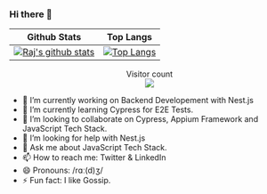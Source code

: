 ### Hi there 👋

Github Stats | Top Langs
-------------|----------
[![Raj's github stats](https://github-readme-stats.vercel.app/api?username=SinghRajKr&show_icons=true&theme=radical)](https://github.com/SinghRajKr/github-readme-stats)|[![Top Langs](https://github-readme-stats.vercel.app/api/top-langs/?username=SinghRajKr&show_icons=true&theme=radical)](https://github.com/SinghRajKr/github-readme-stats)

<p align="center"> 
  Visitor count<br>
  <img src="https://profile-counter.glitch.me/SinghRajKr/count.svg" />
</p>

<!--
**SinghRajKr/SinghRajKr** is a ✨ _special_ ✨ repository because its `README.md` (this file) appears on your GitHub profile.
-->


- 🔭 I’m currently working on Backend Developement with Nest.js
- 🌱 I’m currently learning Cypress for E2E Tests.
- 👯 I’m looking to collaborate on Cypress, Appium Framework and JavaScript Tech Stack.
- 🤔 I’m looking for help with Nest.js
- 💬 Ask me about JavaScript Tech Stack.
- 📫 How to reach me: Twitter & LinkedIn
- 😄 Pronouns: /rɑː(d)ʒ/
- ⚡ Fun fact: I like Gossip.

